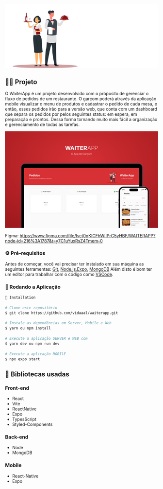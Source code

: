 <div align="center"> 
  <img src="./fe/src/assets/images/logo.svg" alt="waiter app logo" />
</div>

## 🧑‍💻 Projeto 
  
  O WaiterApp é um projeto desenvolvido com o próposito de gerenciar o fluxo de pedidos de um restaurante. O garçom poderá através da aplicação mobile visualizar o menu de produtos e cadastrar o pedido de cada mesa, e então, esses pedidos irão para a versão web, que conta com um dashboard que separa os pedidos por pelos seguintes status: em espera, em preparação e prontos. Dessa forma tornando muito mais fácil a organização e gerenciamento de todas as tarefas.

<div align="center"> 
  <img src="./github/capa.jpg" alt="waiter app capa" />
</div>

Figma: https://www.figma.com/file/Ivct0qKlCFhWIIPrC5yHBF/WAITERAPP?node-id=216%3A1787&t=y7C1uYuxRsZ4Tmem-0

### ⚙ Pré-requisitos

Antes de começar, você vai precisar ter instalado em sua máquina as seguintes ferramentas:
[Git](https://git-scm.com), [Node.js](https://nodejs.org/en/),[Expo](https://docs.expo.dev/), [MongoDB](https://www.mongodb.com/)
Além disto é bom ter um editor para trabalhar com o código como [VSCode](https://code.visualstudio.com/).


### 📗 Rodando a Aplicação

```bash
📗 Installation

# Clone este repositório
$ git clone https://github.com/vidaaal/waiterapp.git

# Instale as dependências em Server, Mobile e Web
$ yarn ou npm install

# Execute a aplicação SERVER e WEB com
$ yarn dev ou npm run dev

# Execute a aplicação MOBIlE
$ npx expo start


```


## 🚀 Bibliotecas usadas

### Front-end 
* React
* Vite
* ReactNative
* Expo
* TypesScript
* Styled-Components

### Back-end
*  Node
*  MongoDB

### Mobile
*  React-Native
*  Expo
